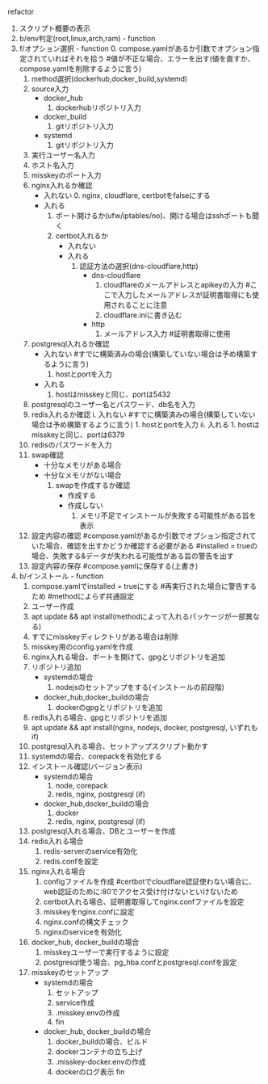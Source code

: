 refactor

1. スクリプト概要の表示
2. b/env判定(root,linux,arch,ram) - function
3. f/オプション選択 - function
    0. compose.yamlがあるか引数でオプション指定されていればそれを拾う #値が不正な場合、エラーを出す(値を直すか、compose.yamlを削除するように言う)
    1. method選択(dockerhub,docker_build,systemd)
    2. source入力
        - docker_hub
            1. dockerhubリポジトリ入力
        - docker_build
            1. gitリポジトリ入力
        - systemd
            1. gitリポジトリ入力
    3. 実行ユーザー名入力
    4. ホスト名入力
    5. misskeyのポート入力
    6. nginx入れるか確認
        - 入れない
            0. nginx, cloudflare, certbotをfalseにする
        - 入れる
            1. ポート開けるか(ufw/iptables/no)、開ける場合はsshポートも聞く
            2. certbot入れるか
                - 入れない
                - 入れる
                    1. 認証方法の選択(dns-cloudflare,http)
                        - dns-cloudflare
                            1. cloudflareのメールアドレスとapikeyの入力 #ここで入力したメールアドレスが証明書取得にも使用されることに注意
                            2. cloudflare.iniに書き込む
                        - http
                            1. メールアドレス入力 #証明書取得に使用
    7. postgresql入れるか確認
        - 入れない #すでに構築済みの場合(構築していない場合は予め構築するように言う)
            1. hostとportを入力
        - 入れる
            1. hostはmisskeyと同じ、portは5432
    8. postgresqlのユーザー名とパスワード、db名を入力
    9. redis入れるか確認
        i. 入れない #すでに構築済みの場合(構築していない場合は予め構築するように言う)
            1. hostとportを入力
        ii. 入れる
            1. hostはmisskeyと同じ、portは6379
    10. redisのパスワードを入力
    11. swap確認
        - 十分なメモリがある場合
        - 十分なメモリがない場合
            1. swapを作成するか確認
                - 作成する
                - 作成しない
                    1. メモリ不足でインストールが失敗する可能性がある旨を表示
    12. 設定内容の確認 #compose.yamlがあるか引数でオプション指定されていた場合、確認を出すかどうか確認する必要がある #installed = trueの場合、失敗する&データが失われる可能性がある旨の警告を出す
    13. 設定内容の保存 #compose.yamlに保存する(上書き)
4. b/インストール - function
    1. compose.yamlでinstalled = trueにする #再実行された場合に警告するため
    #methodによらず共通設定
    2. ユーザー作成
    3. apt update && apt install(methodによって入れるパッケージが一部異なる)
    4. すでにmisskeyディレクトリがある場合は削除
    5. misskey用のconfig.yamlを作成
    6. nginx入れる場合、ポートを開けて、gpgとリポジトリを追加
    7. リポジトリ追加
        - systemdの場合
            1. nodejsのセットアップをする(インストールの前段階)
        - docker_hub,docker_buildの場合
            1. dockerのgpgとリポジトリを追加
    8. redis入れる場合、gpgとリポジトリを追加
    9. apt update && apt install(nginx, nodejs, docker, postgresql, いずれもif)
    10. postgresql入れる場合、セットアップスクリプト動かす
    10. systemdの場合、corepackを有効化する
    11. インストール確認(バージョン表示)
        - systemdの場合
            1. node, corepack
            2. redis, nginx, postgresql (if)
        - docker_hub,docker_buildの場合
            1. docker
            2. redis, nginx, postgresql (if)
    11. postgresql入れる場合、DBとユーザーを作成
    12. redis入れる場合
        1. redis-serverのservice有効化
        2. redis.confを設定
    13. nginx入れる場合
        1. configファイルを作成 #certbotでcloudflare認証使わない場合に、web認証のために:80でアクセス受け付けないといけないため
        2. certbot入れる場合、証明書取得してnginx.confファイルを設定
        3. misskeyをnginx.confに設定
        4. nginx.confの構文チェック
        5. nginxのserviceを有効化
    14. docker_hub, docker_buildの場合
        1. misskeyユーザーで実行するように設定
        2. postgresql使う場合、pg_hba.confとpostgresql.confを設定
    15. misskeyのセットアップ
        - systemdの場合
            1. セットアップ
            2. service作成
            3. .misskey.envの作成
            4. fin
        - docker_hub, docker_buildの場合
            1. docker_buildの場合、ビルド
            2. dockerコンテナの立ち上げ
            3. .misskey-docker.envの作成
            4. dockerのログ表示
fin